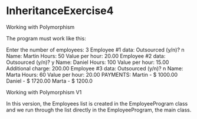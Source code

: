# InheritanceExercise4
Working with Polymorphism

The program must work like this:

Enter the number of employees: 3
Employee #1 data:
Outsourced (y/n)? n
Name: Martin
Hours: 50
Value per hour: 20.00
Employee #2 data:
Outsourced (y/n)? y
Name: Daniel
Hours: 100
Value per hour: 15.00
Additional charge: 200.00
Employee #3 data:
Outsourced (y/n)? n
Name: Marta
Hours: 60
Value per hour: 20.00
PAYMENTS:
Martin - $ 1000.00
Daniel - $ 1720.00
Marta - $ 1200.0

Working with Polymorphism V1

In this version, the Employees list is 
created in the EmployeeProgram class and 
we run through the list directly in the 
EmployeeProgram, the main class.
